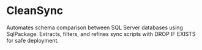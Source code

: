 # CleanSync
Automates schema comparison between SQL Server databases using SqlPackage. Extracts, filters, and refines sync scripts with DROP IF EXISTS for safe deployment.
